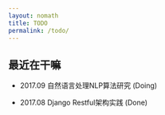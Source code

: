 ```yaml
---
layout: nomath
title: TODO
permalink: /todo/
---
```



## 最近在干嘛 #

- 2017.09 自然语言处理NLP算法研究 (Doing)

- 2017.08 Django Restful架构实践 (Done)
